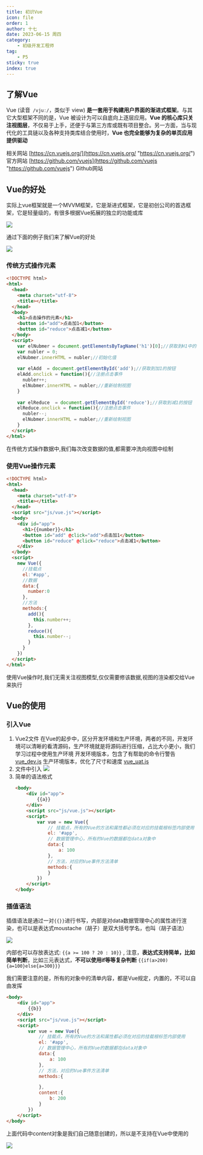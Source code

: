 ```yaml
---
title: 初识Vue
icon: file
order: 1
author: 十七
date: 2023-06-15 周四
category:
	- 初级开发工程师
tag:
	- P5
sticky: true
index: true
---
```



## 了解Vue

Vue (读音` /vjuː/`，类似于 view) **是一套用于构建用户界面的渐进式框架**。与其它大型框架不同的是，Vue 被设计为可以自底向上逐层应用。**Vue 的核心库只关注视图层**，不仅易于上手，还便于与第三方库或既有项目整合。另一方面，当与现代化的工具链以及各种支持类库结合使用时，**Vue 也完全能够为复杂的单页应用提供驱动**

相关网站
[https://cn.vuejs.org/](https://cn.vuejs.org/ "https://cn.vuejs.org/") 官方网站
[https://github.com/vuejs](https://github.com/vuejs "https://github.com/vuejs")  Github网站

## Vue的好处

实际上vue框架就是一个MVVM框架，它是渐进式框架，它是初创公司的首选框架，它是轻量级的，有很多根据Vue拓展的独立的功能或库

![](./image/image_v8gN7AyDP4.png)

通过下面的例子我们来了解Vue的好处

![](./image/image_LjGzgjFcJH.png)

### 传统方式操作元素

```html
<!DOCTYPE html>
<html>
  <head>
    <meta charset="utf-8">
    <title></title>
  </head>
  <body>
    <h1>点击操作的元素</h1>
    <button id="add">点击加1</button>
    <button id="reduce">点击减1</button>
  </body>
  <script>
    var elNubmer = document.getElementsByTagName('h1')[0];//获取到H1中的元素
    var nubler = 0;
    elNubmer.innerHTML = nubler;//初始化值
    
    var elAdd  = document.getElementById('add');//获取到加1的按钮
    elAdd.onclick = function(){//注册点击事件
      nubler++;
      elNubmer.innerHTML = nubler;//重新绘制视图
    }
    
    var elReduce  = document.getElementById('reduce');//获取到减1的按钮
    elReduce.onclick = function(){//注册点击事件
      nubler--;
      elNubmer.innerHTML = nubler;//重新绘制视图
    }  
  </script>
</html>
```

在传统方式操作数据中,我们每次改变数据的值,都需要冲洗向视图中绘制

### 使用Vue操作元素

```html
<!DOCTYPE html>
<html>
  <head>
    <meta charset="utf-8">
    <title></title>
  </head>
  <script src="js/vue.js"></script>
  <body>
    <div id="app">
      <h1>{{number}}</h1>
      <button id="add" @click="add">点击加1</button>
      <button id="reduce" @click="reduce">点击减1</button>
    </div>
  </body>
  <script>
    new Vue({
      //挂载点
      el:'#app',
      //数据
      data:{
        number:0
      },
      //方法
      methods:{
        add(){
          this.number++;
        },
        reduce(){
          this.number--;
        }
      }
    })
  </script>
</html>
```

使用Vue操作时,我们无需关注视图模型,仅仅需要修该数据,视图的渲染都交给Vue来执行

## Vue的使用

### 引入Vue

1.  Vue2文件
    在Vue的起步中，区分开发环境和生产环境，两者的不同，开发环境可以清晰的看清源码，生产环境就是将源码进行压缩，占比大小更小，我们学习过程中使用生产环境
    开发环境版本，包含了有帮助的命令行警告
    [vue\_dev.js](file/vue_dev_BFFNRkiMkA.js)
    生产环境版本，优化了尺寸和速度
    [vue\_uat.js](file/vue_uat_BFAXhXjjx2.js)
2.  文件中引入
    ![](./image/image_BGuwDNlhqn.png)
3.  简单的语法格式
    ```html
    <body>
        <div id="app">
            {{a}}
        </div>
        <script src="js/vue.js"></script>
        <script>
            var vue = new Vue({
                // 挂载点，所有的Vue的方法和属性都必须在对应的挂载根标签内部使用
                el: '#app',
                // 数据管理中心，所有的Vue的数据都在data对象中
                data:{
                    a: 100
                },
                // 方法，对应的Vue事件方法清单
                methods:{
                }
            })
        </script>
    </body>
    ```

### 插值语法

插值语法是通过一对`{{}}`进行书写，内部是对data数据管理中心的属性进行渲染，也可以是表达式moustache（胡子）是双大括号学名，也叫（胡子语法）

![](./image/image_cWK0Bdndnh.png)

内部也可以存放表达式: `{{a >= 100 ? 20 : 10}}`  ,  注意，**表达式支持简单，比如简单判断**，比如三元表达式，**不可以使用if等等复杂判断** `{{if(a>200){a=100}else{a=300}}}`

我们需要注意的是，所有的对象中的清单内容，都是Vue规定，内置的，不可以自由发挥

```html
<body>
    <div id="app">
        {{b}}
    </div>
    <script src="js/vue.js"></script>
    <script>
        var vue = new Vue({
            // 挂载点，所有的Vue的方法和属性都必须在对应的挂载根标签内部使用
            el: '#app',
            // 数据管理中心，所有的Vue的数据都在data对象中
            data:{
                a: 100
            },
            // 方法，对应的Vue事件方法清单
            methods:{

            },
            content:{
                b: 200
            }
        })
    </script>
</body>
```

上面代码中content对象是我们自己随意创建的，所以是不支持在Vue中使用的

![](./image/image_DjZi8JjwCV.png)
